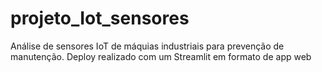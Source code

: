 # projeto_Iot_sensores
 Análise de sensores IoT de máquias industriais para prevenção de manutenção. Deploy realizado com um Streamlit em formato de app web
